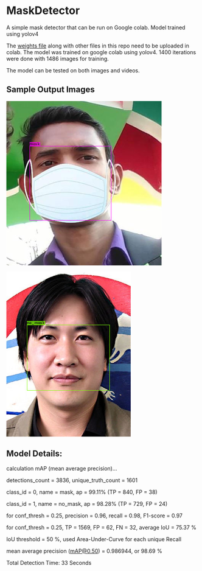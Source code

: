 # MaskDetector
A simple mask detector that can be run on Google colab. Model trained using yolov4

The [weights file](https://drive.google.com/file/d/1L6GoC29jPW17fKV_QUeHNaT07GLWnfI-/view?usp=sharing) along with other files in this repo need to be uploaded in colab.
The model was trained on google colab using yolov4. 1400 iterations were done with 1486 images for training.

The model can be tested on both images and videos.

## Sample Output Images

![Sample Output](predictions.jpg)

![Sample Output](predictions(1).jpg)

## Model Details:

calculation mAP (mean average precision)...

detections_count = 3836, unique_truth_count = 1601 

class_id = 0, name = mask, ap = 99.11%   	 (TP = 840, FP = 38)

class_id = 1, name = no_mask, ap = 98.28%   	 (TP = 729, FP = 24) 

for conf_thresh = 0.25, precision = 0.96, recall = 0.98, F1-score = 0.97 

for conf_thresh = 0.25, TP = 1569, FP = 62, FN = 32, average IoU = 75.37 % 

IoU threshold = 50 %, used Area-Under-Curve for each unique Recall 

mean average precision (mAP@0.50) = 0.986944, or 98.69 % 

Total Detection Time: 33 Seconds


